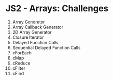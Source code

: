 # JS2 - Arrays: Challenges

1. Array Generator
2. Array Callback Generator
3. 2D Array Generator
4. Closure Iterator
5. Delayed Function Calls
6. Sequential Delayed Function Calls
7. cForEach
8. cMap
9. cReduce
10. cFilter
11. cFind
